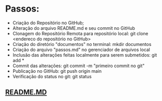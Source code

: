 # Passos:

 - Criação do Repositório no GitHub;
 - Alteração do arquivo README.md e seu commit no GitHub
 - Clonagem do Repositório Remota para repositório local: git clone <endereco do repositório no GitHub>
 - Criação do diretório "documentos" no terminal: mkdir documentos
 - Criação do arquivo "passos.md" no gerenciador de arquivos local
 - Inclusão das alterações feitas localmente para serem submetidos: git add *
 - Commit das alterações: git commit -m "primeiro commit no git"
 - Publicação no GitHub: git push origin main 
 - Verificação do status no git: git status

## [README.MD](https://github.com/thaizepaulo/dio-desafio-projetos-primeiro-repositorio/blob/main/README.md)
